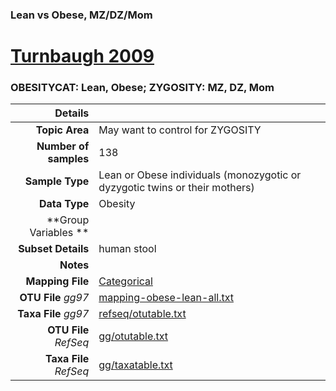### Lean vs Obese, MZ/DZ/Mom
# [Turnbaugh 2009]( ../docs/turnbaugh_twins.html )
### OBESITYCAT: Lean, Obese; ZYGOSITY: MZ, DZ, Mom

| Details                   |                                                           |
| ------------------------: |-----------------------------------------------------------|
| **Topic Area**                | May want to control for ZYGOSITY                                                |
| **Number of samples**         | 138                                         |
| **Sample Type**               | Lean or Obese individuals (monozygotic or dyzygotic twins or their mothers)                                         |
| **Data Type**                 | Obesity                                           |
| **Group Variables **          |                                            |
| **Subset Details**            | human stool                                  |
| **Notes**                     |                                          |
| **Mapping File**              | [Categorical]( ../datasets/turnbaugh_twins/Categorical)        |
| **OTU File** *gg97*           | [mapping-obese-lean-all.txt]( ../datasets/turnbaugh_twins/mapping-obese-lean-all.txt)          |
| **Taxa File** *gg97*          | [refseq/otutable.txt]( ../datasets/turnbaugh_twins/refseq/otutable.txt)        |
| **OTU File** *RefSeq*         | [gg/otutable.txt]( ../datasets/turnbaugh_twins/gg/otutable.txt)  |
| **Taxa File** *RefSeq*        | [gg/taxatable.txt]( ../datasets/turnbaugh_twins/gg/taxatable.txt)|
